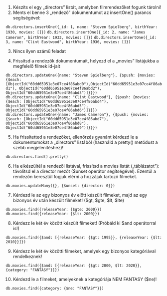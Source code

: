 1. Készíts el egy „directors” listát, amelyben filmrendezőket fogunk tárolni!
2. Ments el benne 3 „rendező” dokumentumot az insertOne() parancs segítségével:

`db.directors.insertOne({_id: 1, name: "Steven Spielberg", birthYear: 1930, movies: []})`
`db.directors.insertOne({_id: 2, name: "James Cameron", birthYear: 1933, movies: []})`
`db.directors.insertOne({_id: 3, name: "Clint Eastwood", birthYear: 1936, movies: []})`

3. Nincs ilyen számű feladat

4. Frissítsd a rendezők dokumentumait, helyezd el a „movies” listájukba a megfelelő filmek id-jait

`db.directors.updateOne({name: "Steven Spielberg"}, {$push: {movies: {$each: [ObjectId("60dd65951e3e07ce4f86abd0"),ObjectId("60dd65951e3e07ce4f86abd1"), ObjectId("60dd65951e3e07ce4f86abd2"), ObjectId("60dd65951e3e07ce4f86abd3")]}}})`
`db.directors.updateOne({name: "Clint Eastwood"}, {$push: {movies: {$each: [ObjectId("60dd65951e3e07ce4f86abd4"), ObjectId("60dd65951e3e07ce4f86abd5"), ObjectId("60dd65951e3e07ce4f86abd6")]}}})`
`db.directors.updateOne({name: "James Cameron"}, {$push: {movies: {$each: [ObjectId("60dd65951e3e07ce4f86abd7"), ObjectId("60dd65951e3e07ce4f86abd8"), ObjectId("60dd65951e3e07ce4f86abd9")]}}})`

5. Ha frissítetted a rendezőket, ellenőrzés gyanánt kérdezd le a dokumentumokat a „directors” listából (használd a pretty() metódust a szebb megjelenítéshez)!

`db.directors.find().pretty()`

6. Ha elkészültél a rendezői listával, frissítsd a movies listát („táblázatot”): távolítsd el a director mezőt ($unset operátor segítségével). Ezentúl a rendezőn keresztül fogjuk elérni a hozzájuk tartozó filmeket.

`db.movies.updateMany({}, {$unset: {director: 0}})`

7. Kérdezd le az egy bizonyos év előtt készült filmeket, majd az egy bizonyos év után készült filmeket! ($gt, $gte, $lt, $lte)

`db.movies.find({releaseYear: {$gte: 2000}})`
`db.movies.find({releaseYear: {$lt: 2000}})`

8. Kérdezz le két év között készült filmeket! (Próbáld ki $and operátorral is!)

`db.movies.find({$and: [{releaseYear: {$gt: 1995}}, {releaseYear: {$lt: 2010}}]})`

9. Kérdezz le két év közötti filmeket, amelyek egy bizonyos kategóriával rendelkeznek!

`db.movies.find({$and: [{releaseYear: {$gt: 2000, $lt: 2020}}, {category: "FANTASY"}]})`

10. Kérdezd le a filmeket, amelyeknek a kategóriája NEM FANTASY ($ne)!

`db.movies.find({category: {$ne: "FANTASY"}})`
